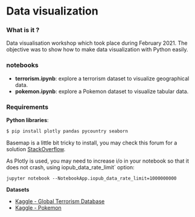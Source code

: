 # Data visualization

### What is it ?

Data visualisation workshop which took place during February 2021. The objective was to show how to make data visualization with Python easily.

### notebooks

* **terrorism.ipynb**: explore a terrorism dataset to visualize geographical data.
* **pokemon.ipynb**: explore a Pokemon dataset to visualize tabular data.

### Requirements

**Python libraries**:
```bash
$ pip install plotly pandas pycountry seaborn
```
Basemap is a little bit tricky to install, you may check this forum for a solution [StackOverflow](https://stackoverflow.com/questions/42299352/installing-basemap-on-mac-python).

As Plotly is used, you may need to increase i/o in your notebook so that it does not crash, using iopub_data_rate_limit` option:
```
jupyter notebook --NotebookApp.iopub_data_rate_limit=1000000000
```

**Datasets**
* [Kaggle - Global Terrorism Database](https://www.kaggle.com/START-UMD/gtd)
* [Kaggle - Pokemon](https://www.kaggle.com/rounakbanik/pokemon)

